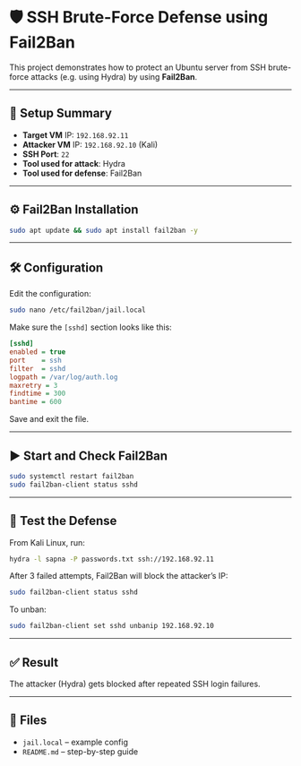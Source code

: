 
# 🛡️ SSH Brute-Force Defense using Fail2Ban

This project demonstrates how to protect an Ubuntu server from SSH brute-force attacks (e.g. using Hydra) by using **Fail2Ban**.

---

## 🚀 Setup Summary

- **Target VM** IP: `192.168.92.11`
- **Attacker VM** IP: `192.168.92.10` (Kali)
- **SSH Port**: `22`
- **Tool used for attack**: Hydra
- **Tool used for defense**: Fail2Ban

---

## ⚙️ Fail2Ban Installation

```bash
sudo apt update && sudo apt install fail2ban -y
```

---

## 🛠️ Configuration

Edit the configuration:

```bash
sudo nano /etc/fail2ban/jail.local
```

Make sure the `[sshd]` section looks like this:

```ini
[sshd]
enabled = true
port    = ssh
filter  = sshd
logpath = /var/log/auth.log
maxretry = 3
findtime = 300
bantime = 600
```

Save and exit the file.

---

## ▶️ Start and Check Fail2Ban

```bash
sudo systemctl restart fail2ban
sudo fail2ban-client status sshd
```

---

## 🧪 Test the Defense

From Kali Linux, run:

```bash
hydra -l sapna -P passwords.txt ssh://192.168.92.11
```

After 3 failed attempts, Fail2Ban will block the attacker’s IP:
```bash
sudo fail2ban-client status sshd
```

To unban:
```bash
sudo fail2ban-client set sshd unbanip 192.168.92.10
```

---

## ✅ Result

The attacker (Hydra) gets blocked after repeated SSH login failures.

---

## 📁 Files

- `jail.local` – example config
- `README.md` – step-by-step guide


